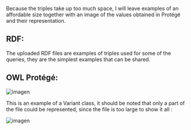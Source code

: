 Because the triples take up too much space, I will leave examples of an affordable size together with an image of the values obtained in Protégé and their representation.

## RDF:
The uploaded RDF files are examples of triples used for some of the queries, they are the simplest examples that can be shared.

## OWL Protégé:

![imagen](https://github.com/rickshow314/Thesis_masters_Ricardo_Urdiales/assets/120733119/55d7d9c3-ebef-44e5-96e9-f4f1a77321e1)

This is an example of a Variant class, it should be noted that only a part of the file could be represented, since the file is too large to show it all :

![imagen](https://github.com/rickshow314/Thesis_masters_Ricardo_Urdiales/assets/120733119/8a95e519-34ce-4b0b-a563-34e3c6f43265)

